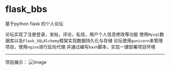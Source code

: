# flask_bbs
基于python flask 的个人论坛

论坛实现了注册登录，发帖，评论，私信，用户个人信息修改等功能
使用`Mysql`数据库以及`Flask_SQLAlchemy`框架实现数据持久化与存储
论坛使用`gunicorn`来管理项目，使用`nginx`进行反向代理
并通过编写`bash`脚本，实现一键部署项目环境

----

项目展示：
![image](https://github.com/MLong54/flask_bbs/blob/master/images/flask_bbs.gif)

